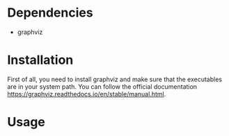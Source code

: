 # Dependencies
+ graphviz
# Installation
First of all, you need to install graphviz and make sure that the executables are in your system path. You can follow
the official documentation https://graphviz.readthedocs.io/en/stable/manual.html.
# Usage
```python
```
